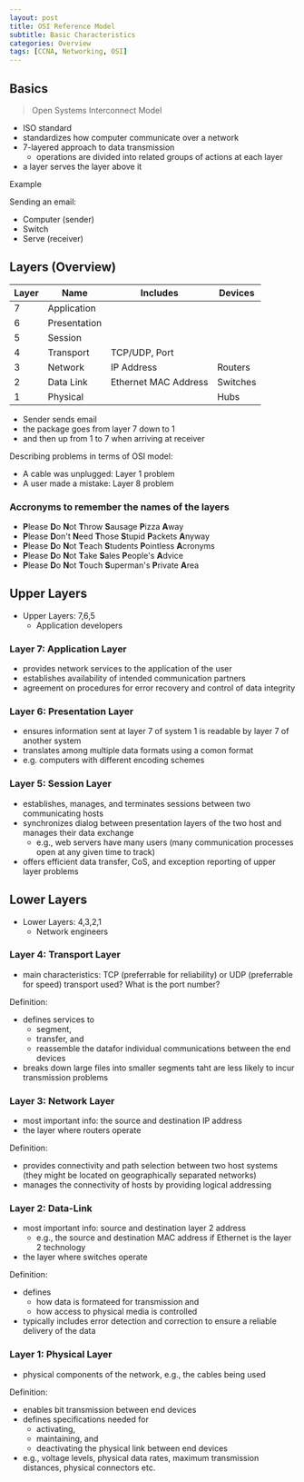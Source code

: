 ```yaml
--- 
layout: post 
title: OSI Reference Model
subtitle: Basic Characteristics
categories: Overview
tags: [CCNA, Networking, OSI]
---
```


## Basics

> Open Systems Interconnect Model

- ISO standard
- standardizes how computer communicate over a network
- 7-layered approach to data transmission
    - operations are divided into related groups of actions at each layer
- a layer serves the layer above it

Example

Sending an email:

- Computer (sender)
- Switch
- Serve (receiver)

## Layers (Overview)

| Layer | Name | Includes | Devices |
| --- | --- | --- | --- |
| 7 | Application |  |  |
| 6 | Presentation |  |  |
| 5 | Session |  |  |
| 4 | Transport | TCP/UDP, Port |  |
| 3 | Network | IP Address | Routers |
| 2 | Data Link | Ethernet MAC Address | Switches |
| 1 | Physical |  | Hubs |

- Sender sends email
- the package goes from layer 7 down to 1
- and then up from 1 to 7 when arriving at receiver

Describing problems in terms of OSI model:

- A cable was unplugged: Layer 1 problem
- A user made a mistake: Layer 8 problem

### Accronyms to remember the names of the layers

- **P**lease **D**o **N**ot **T**hrow **S**ausage **P**izza **A**way
- **P**lease **D**on't **N**eed **T**hose **S**tupid **P**ackets **A**nyway
- **P**lease **D**o **N**ot **T**each **S**tudents **P**ointless **A**cronyms
- **P**lease **D**o **N**ot **T**ake **S**ales **P**eople's **A**dvice
- **P**lease **D**o **N**ot **T**ouch **S**uperman's **P**rivate **A**rea

## Upper Layers

- Upper Layers: 7,6,5
    - Application developers

### Layer 7: Application Layer

- provides network services to the application of the user
- establishes availability of intended communication partners
- agreement on procedures for error recovery and control of data integrity

### Layer 6: Presentation Layer

- ensures information sent at layer 7 of system 1 is readable by layer 7 of another system
- translates among multiple data formats using a comon format
- e.g. computers with different encoding schemes

### Layer 5: Session Layer

- establishes, manages, and terminates sessions between two communicating hosts
- synchronizes dialog between presentation layers of the two host and manages their data exchange
    - e.g., web servers have many users (many communication processes open at any given time to track)
- offers efficient data transfer, CoS, and exception reporting of upper layer problems

## Lower Layers

- Lower Layers: 4,3,2,1
    - Network engineers

### Layer 4: Transport Layer

- main characteristics: TCP (preferrable for reliability) or UDP (preferrable for speed) transport used? What is the port number?

Definition:
- defines services to
    - segment,
    - transfer, and
    - reassemble the datafor individual communications between the end devices
- breaks down large files into smaller segments taht are less likely to incur transmission problems

### Layer 3: Network Layer

- most important info: the source and destination IP address
- the layer where routers operate

Definition:
- provides connectivity and path selection between two host systems (they might be located on geographically separated networks)
- manages the connectivity of hosts by providing logical addressing

### Layer 2: Data-Link

- most important info: source and destination layer 2 address
    - e.g., the source and destination MAC address if Ethernet is the layer 2 technology
- the layer where switches operate

Definition:
- defines
    - how data is formateed for transmission and
    - how access to physical media is controlled
- typically includes error detection and correction to ensure a reliable delivery of the data

### Layer 1: Physical Layer

- physical components of the network, e.g., the cables being used

Definition:
- enables bit transmission between end devices
- defines specifications needed for 
    - activating, 
    - maintaining, and 
    - deactivating the physical link between end devices
- e.g., voltage levels, physical data rates, maximum transmission distances, physical connectors etc.